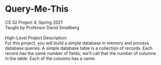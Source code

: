 # Query-Me-This
CS 32 Project 4, Spring 2021 <br />
Taught by Professor David Smallberg <br />
<br />
High-Level Project Description: <br />
For this project, you will build a simple database in memory and process database queries. A simple database table is a collection of records. Each record has the same number of fields; we'll call that the number of columns in the table. Each of the columns has a name.
